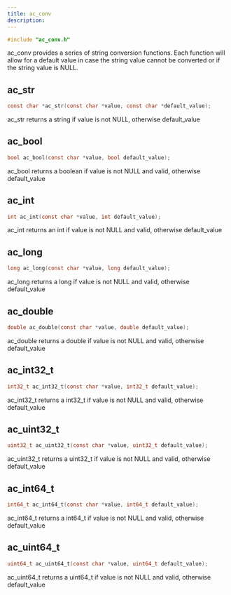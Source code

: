 ```yaml
---
title: ac_conv
description:
---
```


```c
#include "ac_conv.h"
```

ac_conv provides a series of string conversion functions.  Each function will allow for a default value in case the string value cannot be converted or if the string value is NULL.

## ac\_str

```c
const char *ac_str(const char *value, const char *default_value);
```
ac\_str returns a string if value is not NULL, otherwise default\_value

## ac\_bool

```c
bool ac_bool(const char *value, bool default_value);
```
ac\_bool returns a boolean if value is not NULL and valid, otherwise default\_value

## ac\_int

```c
int ac_int(const char *value, int default_value);
```
ac\_int returns an int if value is not NULL and valid, otherwise default\_value

## ac\_long

```c
long ac_long(const char *value, long default_value);
```
ac\_long returns a long if value is not NULL and valid, otherwise default\_value

## ac\_double

```c
double ac_double(const char *value, double default_value);
```
ac\_double returns a double if value is not NULL and valid, otherwise default\_value

## ac\_int32\_t

```c
int32_t ac_int32_t(const char *value, int32_t default_value);
```
ac\_int32\_t returns a int32\_t if value is not NULL and valid, otherwise default\_value

## ac\_uint32\_t

```c
uint32_t ac_uint32_t(const char *value, uint32_t default_value);
```
ac\_uint32\_t returns a uint32\_t if value is not NULL and valid, otherwise default\_value

## ac\_int64\_t

```c
int64_t ac_int64_t(const char *value, int64_t default_value);
```
ac\_int64\_t returns a int64\_t if value is not NULL and valid, otherwise default\_value

## ac\_uint64\_t

```c
uint64_t ac_uint64_t(const char *value, uint64_t default_value);
```
ac\_uint64\_t returns a uint64\_t if value is not NULL and valid, otherwise default\_value
